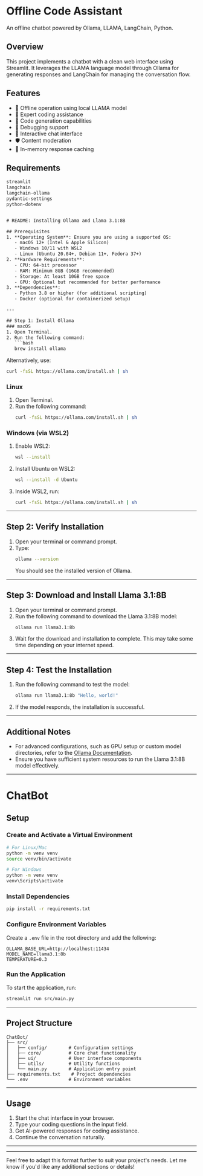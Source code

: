 # Offline Code Assistant

An offline chatbot powered by Ollama, LLAMA, LangChain, Python.

## Overview

This project implements a chatbot with a clean web interface using Streamlit. It leverages the LLAMA language model through Ollama for generating responses and LangChain for managing the conversation flow.

## Features

- 🤖 Offline operation using local LLAMA model
- 🎯 Expert coding assistance 
- 📝 Code generation capabilities
- 🐞 Debugging support
- 💬 Interactive chat interface
- 🛡️ Content moderation
- 💾 In-memory response caching

## Requirements

```txt
streamlit
langchain
langchain-ollama 
pydantic-settings
python-dotenv


# README: Installing Ollama and Llama 3.1:8B

## Prerequisites
1. **Operating System**: Ensure you are using a supported OS:
   - macOS 12+ (Intel & Apple Silicon)
   - Windows 10/11 with WSL2
   - Linux (Ubuntu 20.04+, Debian 11+, Fedora 37+)
2. **Hardware Requirements**:
   - CPU: 64-bit processor
   - RAM: Minimum 8GB (16GB recommended)
   - Storage: At least 10GB free space
   - GPU: Optional but recommended for better performance
3. **Dependencies**:
   - Python 3.8 or higher (for additional scripting)
   - Docker (optional for containerized setup)

---

## Step 1: Install Ollama
### macOS
1. Open Terminal.
2. Run the following command:
   ```bash
   brew install ollama
   ```
   Alternatively, use:
   ```bash
   curl -fsSL https://ollama.com/install.sh | sh
   ```

### Linux
1. Open Terminal.
2. Run the following command:
   ```bash
   curl -fsSL https://ollama.com/install.sh | sh
   ```

### Windows (via WSL2)
1. Enable WSL2:
   ```bash
   wsl --install
   ```
2. Install Ubuntu on WSL2:
   ```bash
   wsl --install -d Ubuntu
   ```
3. Inside WSL2, run:
   ```bash
   curl -fsSL https://ollama.com/install.sh | sh
   ```

---

## Step 2: Verify Installation
1. Open your terminal or command prompt.
2. Type:
   ```bash
   ollama --version
   ```
   You should see the installed version of Ollama.

---

## Step 3: Download and Install Llama 3.1:8B
1. Open your terminal or command prompt.
2. Run the following command to download the Llama 3.1:8B model:
   ```bash
   ollama run llama3.1:8b
   ```
3. Wait for the download and installation to complete. This may take some time depending on your internet speed.

---

## Step 4: Test the Installation
1. Run the following command to test the model:
   ```bash
   ollama run llama3.1:8b "Hello, world!"
   ```
2. If the model responds, the installation is successful.

---

## Additional Notes
- For advanced configurations, such as GPU setup or custom model directories, refer to the [Ollama Documentation](https://ollama.readthedocs.io/en/quickstart/).
- Ensure you have sufficient system resources to run the Llama 3.1:8B model effectively.

---

# ChatBot

## Setup

### Create and Activate a Virtual Environment
```bash
# For Linux/Mac
python -m venv venv
source venv/bin/activate

# For Windows
python -m venv venv
venv\Scripts\activate
```

### Install Dependencies
```bash
pip install -r requirements.txt
```

### Configure Environment Variables
Create a `.env` file in the root directory and add the following:
```
OLLAMA_BASE_URL=http://localhost:11434
MODEL_NAME=llama3.1:8b
TEMPERATURE=0.3
```

### Run the Application
To start the application, run:
```bash
streamlit run src/main.py
```

---

## Project Structure
```plaintext
ChatBot/
├── src/
│   ├── config/        # Configuration settings
│   ├── core/          # Core chat functionality 
│   ├── ui/            # User interface components
│   ├── utils/         # Utility functions
│   └── main.py        # Application entry point
├── requirements.txt    # Project dependencies
└── .env               # Environment variables
```

---

## Usage

1. Start the chat interface in your browser.
2. Type your coding questions in the input field.
3. Get AI-powered responses for coding assistance.
4. Continue the conversation naturally.

---


---

Feel free to adapt this format further to suit your project's needs. Let me know if you'd like any additional sections or details!

